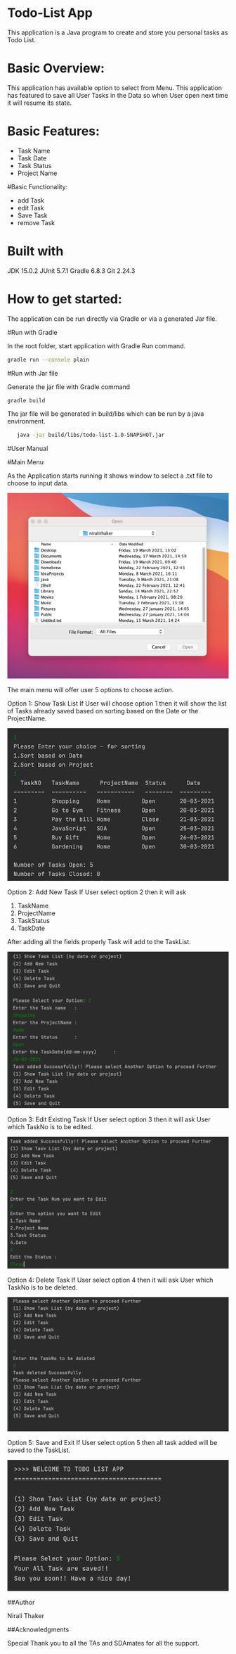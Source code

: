 # Todo-List App

This application is a Java program to create and store you personal tasks as Todo List.

# Basic Overview:

This application has available option to select from Menu. This application has featured to save all User Tasks in the Data so when User open next time it will resume its state.

# Basic Features:

- Task Name
- Task Date
- Task Status
- Project Name

#Basic Functionality:
- add Task
- edit Task
- Save Task
- remove Task

# Built with

JDK 15.0.2
JUnit 5.7.1
Gradle 6.8.3
Git 2.24.3

# How to get started:

The application can be run directly via Gradle or via a generated Jar file.

#Run with Gradle

In the root folder, start application with Gradle Run command.
```bash
gradle run --console plain
````
#Run with Jar file

Generate the jar file with Gradle command
```bash
gradle build
```
The jar file will be generated in build/libs which can be run by a java environment.

```bash
   java -jar build/libs/todo-list-1.0-SNAPSHOT.jar
```

#User Manual

#Main Menu

As the Application starts running it shows window to select a .txt file to choose to input data.

![img.png](files/input_reader.png)

The main menu will offer user 5 options to choose action.


Option 1: Show Task List 
If User will choose option 1 then it will show the list of Tasks already saved based on sorting based on the Date or the ProjectName.

![img_2.png](files/view_task_after_exit.png)

Option 2: Add New Task
If User select option 2 then it will ask 
1. TaskName
2. ProjectName
3. TaskStatus
4. TaskDate

After adding all the fields properly Task will add to the TaskList.

![img_3.png](files/addtask.png)

Option 3: Edit Existing Task
If User select option 3 then it will ask User which TaskNo is to be edited.

![img_4.png](files/edit_task.png)

Option 4: Delete Task
If User select option 4 then it will ask User which TaskNo is to be deleted.

![img_5.png](files/delete_task.png)

Option 5: Save and Exit
If User select option 5 then all task added will be saved to the TaskList.

![img_6.png](files/save_exit.png)

##Author 

Nirali Thaker

##Acknowledgments

Special Thank you to all the TAs and SDAmates for all the support.


